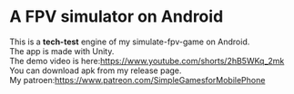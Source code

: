 # A FPV simulator on Android
This is a **tech-test** engine of my simulate-fpv-game on Android.  
The app is made with Unity.   
The demo video is here:https://www.youtube.com/shorts/2hB5WKq_2mk  
You can download apk from my release page.  
My patroen:https://www.patreon.com/SimpleGamesforMobilePhone  
